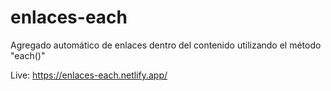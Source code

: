 # enlaces-each

Agregado automático de enlaces dentro del contenido utilizando el método "each()"

Live:  https://enlaces-each.netlify.app/
